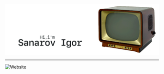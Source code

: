 [![GitHub Banner](./assets/GitHubHeaderSanarov.gif)](https://sanarov.dev)
***
![Website](https://img.shields.io/website?style=flat-square&url=https%3A%2F%2Fsanarov.dev)
